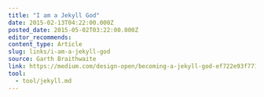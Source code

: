 ```yaml
---
title: "I am a Jekyll God"
date: 2015-02-13T04:22:00.000Z
posted_date: 2015-05-02T03:22:00.000Z
editor_recommends:
content_type: Article
slug: links/i-am-a-jekyll-god
source: Garth Braithwaite
link: https://medium.com/design-open/becoming-a-jekyll-god-ef722e93f771/
tool:
  - tool/jekyll.md
---
```






